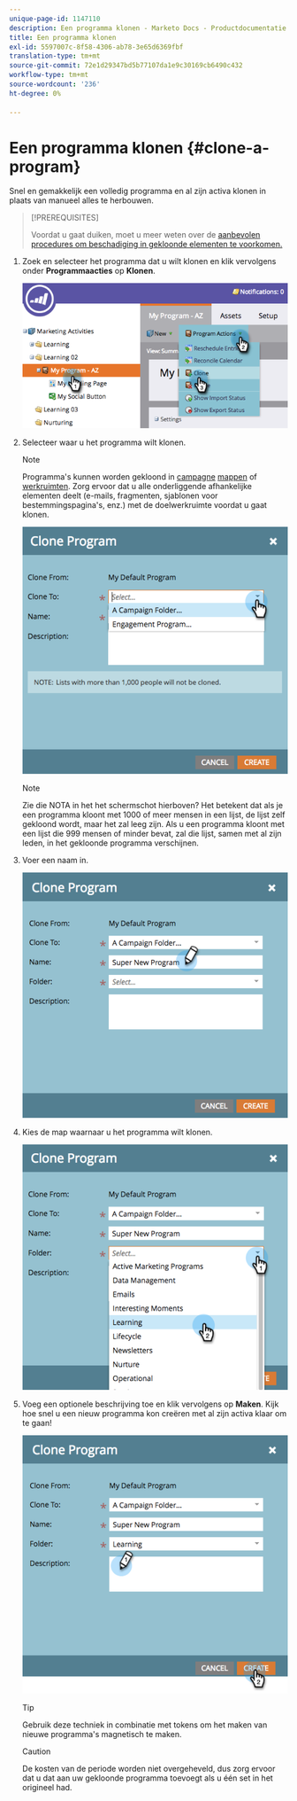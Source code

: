 ```yaml
---
unique-page-id: 1147110
description: Een programma klonen - Marketo Docs - Productdocumentatie
title: Een programma klonen
exl-id: 5597007c-8f58-4306-ab78-3e65d6369fbf
translation-type: tm+mt
source-git-commit: 72e1d29347bd5b77107da1e9c30169cb6490c432
workflow-type: tm+mt
source-wordcount: '236'
ht-degree: 0%

---
```


# Een programma klonen {#clone-a-program}

Snel en gemakkelijk een volledig programma en al zijn activa klonen in plaats van manueel alles te herbouwen.

>[!PREREQUISITES]
>
>Voordat u gaat duiken, moet u meer weten over de [aanbevolen procedures om beschadiging in gekloonde elementen te voorkomen.](https://nation.marketo.com/t5/Knowledgebase/Avoiding-Corruption-in-Cloned-Assets/ta-p/249729)

1. Zoek en selecteer het programma dat u wilt klonen en klik vervolgens onder **Programmaacties** op **Klonen**.

   ![](assets/image2014-9-5-14-3a31-3a49.png)

1. Selecteer waar u het programma wilt klonen.

   >[!NOTE]
   >
   >Programma&#39;s kunnen worden gekloond in [campagne](/help/marketo/product-docs/core-marketo-concepts/miscellaneous/create-new-campaign-folder.md) [mappen](/help/marketo/product-docs/core-marketo-concepts/miscellaneous/create-new-campaign-folder.md) of [werkruimten](/help/marketo/product-docs/administration/workspaces-and-person-partitions/create-a-new-workspace.md). Zorg ervoor dat u alle onderliggende afhankelijke elementen deelt (e-mails, fragmenten, sjablonen voor bestemmingspagina&#39;s, enz.) met de doelwerkruimte voordat u gaat klonen.

   ![](assets/cloneto.png)

   >[!NOTE]
   >
   >Zie die NOTA in het het schermschot hierboven? Het betekent dat als je een programma kloont met 1000 of meer mensen in een lijst, de lijst zelf gekloond wordt, maar het zal leeg zijn. Als u een programma kloont met een lijst die 999 mensen of minder bevat, zal die lijst, samen met al zijn leden, in het gekloonde programma verschijnen.

1. Voer een naam in.

   ![](assets/cloneprogramname.png)

1. Kies de map waarnaar u het programma wilt klonen.

   ![](assets/choosefolderclone.png)

1. Voeg een optionele beschrijving toe en klik vervolgens op **Maken**. Kijk hoe snel u een nieuw programma kon creëren met al zijn activa klaar om te gaan!

   ![](assets/createclone.png)

   >[!TIP]
   >
   >Gebruik deze techniek in combinatie met tokens om het maken van nieuwe programma&#39;s magnetisch te maken.

   >[!CAUTION]
   >
   >De kosten van de periode worden niet overgeheveld, dus zorg ervoor dat u dat aan uw gekloonde programma toevoegt als u één set in het origineel had.
